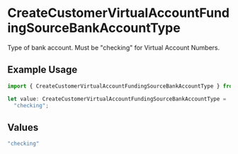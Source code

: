 # CreateCustomerVirtualAccountFundingSourceBankAccountType

Type of bank account. Must be "checking" for Virtual Account Numbers.

## Example Usage

```typescript
import { CreateCustomerVirtualAccountFundingSourceBankAccountType } from "dwolla-typescript/models";

let value: CreateCustomerVirtualAccountFundingSourceBankAccountType =
  "checking";
```

## Values

```typescript
"checking"
```